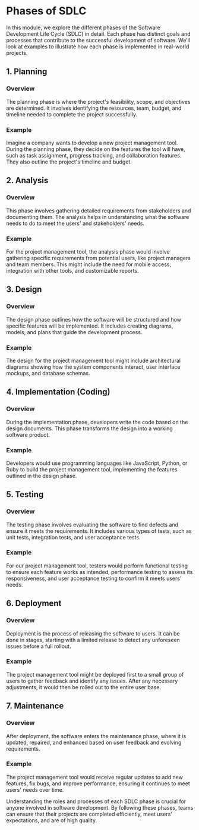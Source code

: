 # Phases of SDLC

In this module, we explore the different phases of the Software Development Life Cycle (SDLC) in detail. Each phase has distinct goals and processes that contribute to the successful development of software. We'll look at examples to illustrate how each phase is implemented in real-world projects.

## 1. Planning

### Overview
The planning phase is where the project's feasibility, scope, and objectives are determined. It involves identifying the resources, team, budget, and timeline needed to complete the project successfully.

### Example
Imagine a company wants to develop a new project management tool. During the planning phase, they decide on the features the tool will have, such as task assignment, progress tracking, and collaboration features. They also outline the project's timeline and budget.

## 2. Analysis

### Overview
This phase involves gathering detailed requirements from stakeholders and documenting them. The analysis helps in understanding what the software needs to do to meet the users' and stakeholders' needs.

### Example
For the project management tool, the analysis phase would involve gathering specific requirements from potential users, like project managers and team members. This might include the need for mobile access, integration with other tools, and customizable reports.

## 3. Design

### Overview
The design phase outlines how the software will be structured and how specific features will be implemented. It includes creating diagrams, models, and plans that guide the development process.

### Example
The design for the project management tool might include architectural diagrams showing how the system components interact, user interface mockups, and database schemas.

## 4. Implementation (Coding)

### Overview
During the implementation phase, developers write the code based on the design documents. This phase transforms the design into a working software product.

### Example
Developers would use programming languages like JavaScript, Python, or Ruby to build the project management tool, implementing the features outlined in the design phase.

## 5. Testing

### Overview
The testing phase involves evaluating the software to find defects and ensure it meets the requirements. It includes various types of tests, such as unit tests, integration tests, and user acceptance tests.

### Example
For our project management tool, testers would perform functional testing to ensure each feature works as intended, performance testing to assess its responsiveness, and user acceptance testing to confirm it meets users' needs.

## 6. Deployment

### Overview
Deployment is the process of releasing the software to users. It can be done in stages, starting with a limited release to detect any unforeseen issues before a full rollout.

### Example
The project management tool might be deployed first to a small group of users to gather feedback and identify any issues. After any necessary adjustments, it would then be rolled out to the entire user base.

## 7. Maintenance

### Overview
After deployment, the software enters the maintenance phase, where it is updated, repaired, and enhanced based on user feedback and evolving requirements.

### Example
The project management tool would receive regular updates to add new features, fix bugs, and improve performance, ensuring it continues to meet users' needs over time.

Understanding the roles and processes of each SDLC phase is crucial for anyone involved in software development. By following these phases, teams can ensure that their projects are completed efficiently, meet users' expectations, and are of high quality.

